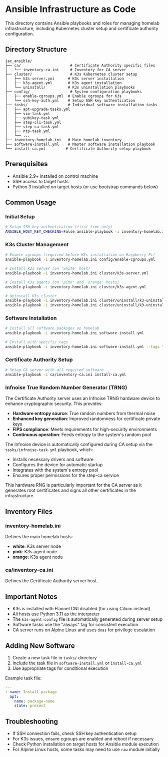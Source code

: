 # Ansible Infrastructure as Code

This directory contains Ansible playbooks and roles for managing homelab infrastructure, including Kubernetes cluster setup and certificate authority configuration.

## Directory Structure

```
iac_ansible/
├── ca/                      # Certificate Authority specific files
│   └── inventory-ca.ini     # Inventory for CA server
├── cluster/                 # K3s Kubernetes cluster setup
│   ├── k3s-server.yml      # K3s server installation
│   ├── k3s-agent.yml       # K3s agent installation
│   └── uninstall/          # K3s uninstallation playbooks
├── config/                  # System configuration playbooks
│   ├── enable-cgroups.yml  # Enable cgroups for K3s
│   └── ssh-key-auth.yml    # Setup SSH key authentication
├── tasks/                  # Individual software installation tasks
│   ├── apt-upgrade-tasks.yml
│   ├── vim-task.yml
│   ├── yubikey-task.yml
│   ├── step-cli-task.yml
│   ├── step-ca-task.yml
│   ├── ntp-task.yml
│   └── ...
├── inventory-homelab.ini   # Main homelab inventory
├── software-install.yml    # Master software installation playbook
└── install-ca.yml         # Certificate Authority setup playbook
```

## Prerequisites

- Ansible 2.9+ installed on control machine
- SSH access to target hosts
- Python 3 installed on target hosts (or use bootstrap commands below)

## Common Usage

### Initial Setup

```bash
# Setup SSH key authentication (first time only)
ANSIBLE_HOST_KEY_CHECKING=False ansible-playbook -i inventory-homelab.ini config/ssh-key-auth.yml --ask-pass
```

### K3s Cluster Management

```bash
# Enable cgroups (required before K3s installation on Raspberry Pi)
ansible-playbook -i inventory-homelab.ini config/enable-cgroups.yml

# Install K3s server (on 'white' host)
ansible-playbook -i inventory-homelab.ini cluster/k3s-server.yml

# Install K3s agents (on 'pink' and 'orange' hosts)
ansible-playbook -i inventory-homelab.ini cluster/k3s-agent.yml

# Uninstall K3s cluster
ansible-playbook -i inventory-homelab.ini cluster/uninstall/k3-uninstall-agent.yml
ansible-playbook -i inventory-homelab.ini cluster/uninstall/k3-uninstall-server.yml
```

### Software Installation

```bash
# Install all software packages on homelab
ansible-playbook -i inventory-homelab.ini software-install.yml

# Install with specific tags
ansible-playbook -i inventory-homelab.ini software-install.yml --tags "apt-upgrade"
```

### Certificate Authority Setup

```bash
# Setup CA server with all required software
ansible-playbook -i ca/inventory-ca.ini install-ca.yml
```

### Infnoise True Random Number Generator (TRNG)

The Certificate Authority server uses an Infnoise TRNG hardware device to enhance cryptographic security. This provides:

- **Hardware entropy source**: True random numbers from thermal noise
- **Enhanced key generation**: Improved randomness for certificate private keys
- **FIPS compliance**: Meets requirements for high-security environments
- **Continuous operation**: Feeds entropy to the system's random pool

The Infnoise device is automatically configured during CA setup via the `tasks/infnoise-task.yml` playbook, which:
- Installs necessary drivers and software
- Configures the device for automatic startup
- Integrates with the system's entropy pool
- Ensures proper permissions for the step-ca service

This hardware RNG is particularly important for the CA server as it generates root certificates and signs all other certificates in the infrastructure.

## Inventory Files

### inventory-homelab.ini
Defines the main homelab hosts:
- **white**: K3s server node
- **pink**: K3s agent node
- **orange**: K3s agent node

### ca/inventory-ca.ini
Defines the Certificate Authority server host.

## Important Notes

- K3s is installed with Flannel CNI disabled (for using Cilium instead)
- All hosts use Python 3.11 as the interpreter
- The `k3s-agent-config` file is automatically generated during server setup
- Software tasks use the "always" tag for consistent execution
- CA server runs on Alpine Linux and uses `doas` for privilege escalation

## Adding New Software

1. Create a new task file in `tasks/` directory
2. Include the task file in `software-install.yml` or `install-ca.yml`
3. Use appropriate tags for conditional execution

Example task file:
```yaml
---
- name: Install package
  apt:
    name: package-name
    state: present
```

## Troubleshooting

- If SSH connection fails, check SSH key authentication setup
- For K3s issues, ensure cgroups are enabled and reboot if necessary
- Check Python installation on target hosts for Ansible module execution
- For Alpine Linux hosts, some tasks may need to use `raw` module initially